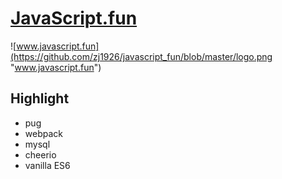 # [JavaScript.fun](http://www.javascript.fun)
![www.javascript.fun](https://github.com/zj1926/javascript_fun/blob/master/logo.png "www.javascript.fun")

## Highlight

- pug
- webpack
- mysql
- cheerio
- vanilla ES6
